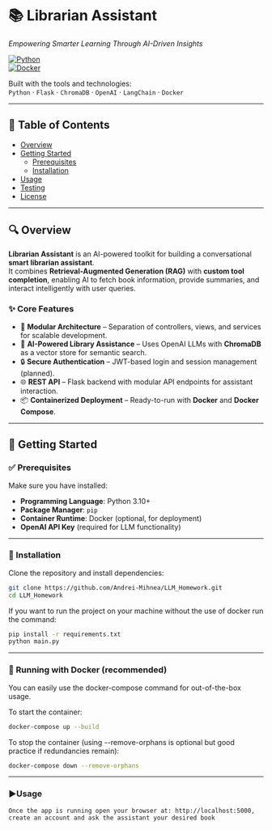 # 📚 Librarian Assistant
*Empowering Smarter Learning Through AI-Driven Insights*

[![Python](https://img.shields.io/badge/python-3.10%2B-blue)](https://www.python.org/)  
[![Docker](https://img.shields.io/badge/docker-ready-0db7ed)](https://www.docker.com/)  

Built with the tools and technologies:  
`Python` · `Flask` · `ChromaDB` · `OpenAI` · `LangChain` · `Docker`

---

## 📑 Table of Contents
- [Overview](#overview)
- [Getting Started](#getting-started)
  - [Prerequisites](#prerequisites)
  - [Installation](#installation)
- [Usage](#usage)
- [Testing](#testing)
- [License](#license)

---

## 🔍 Overview

**Librarian Assistant** is an AI-powered toolkit for building a conversational **smart librarian assistant**.  
It combines **Retrieval-Augmented Generation (RAG)** with **custom tool completion**, enabling AI to fetch book information, provide summaries, and interact intelligently with user queries.

### ✨ Core Features
- 🧩 **Modular Architecture** – Separation of controllers, views, and services for scalable development.  
- 📖 **AI-Powered Library Assistance** – Uses OpenAI LLMs with **ChromaDB** as a vector store for semantic search.  
- 🔒 **Secure Authentication** – JWT-based login and session management (planned).  
- 🌐 **REST API** – Flask backend with modular API endpoints for assistant interaction.  
- 📦 **Containerized Deployment** – Ready-to-run with **Docker** and **Docker Compose**.  

---

## 🚀 Getting Started

### ✅ Prerequisites
Make sure you have installed:
- **Programming Language**: Python 3.10+  
- **Package Manager**: `pip`  
- **Container Runtime**: Docker (optional, for deployment)  
- **OpenAI API Key** (required for LLM functionality)  

---

### 🔧 Installation

Clone the repository and install dependencies:

```bash
git clone https://github.com/Andrei-Mihnea/LLM_Homework.git
cd LLM_Homework

```
If you want to run the project on your machine without the use of docker run the command:
```bash
pip install -r requirements.txt
python main.py
```

---

### 🐳 Running with Docker (recommended)

You can easily use the docker-compose command for out-of-the-box usage.

To start the container:
```bash
docker-compose up --build
```

To stop the container (using --remove-orphans is optional but good practice if redundancies remain):
```bash
docker-compose down --remove-orphans
```
---

### ▶️Usage
    Once the app is running open your browser at: http://localhost:5000, create an account and ask the assistant your desired book